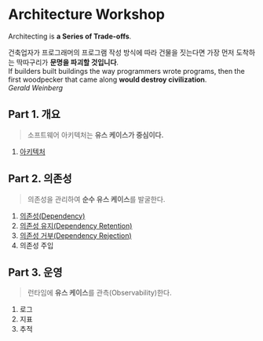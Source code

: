 # Architecture Workshop
Architecting is **a Series of Trade-offs**.

건축업자가 프로그래머의 프로그램 작성 방식에 따라 건물을 짓는다면 가장 먼저 도착하는 딱따구리가 **문명을 파괴할 것입니다**.  
If builders built buildings the way programmers wrote programs, then the first woodpecker that came along **would destroy civilization**.  
_Gerald Weinberg_

## Part 1. 개요
> 소프트웨어 아키텍처는 **유스 케이스가 중심이다.**
1. [아키텍처](./Part01.Overview/README.md)

## Part 2. 의존성
> 의존성을 관리하여 **순수 유스 케이스**를 발굴한다.
1. [의존성(Dependency)](./Part02.Dependency/Ch01.Dependency/README.md)
1. [의존성 유지(Dependency Retention)](./Part02.Dependency/Ch02.DependencyRetention/README.md)
1. [의존성 거부(Dependency Rejection)](./Part02.Dependency/Ch03.DependencyRejection/README.md)
1. 의존성 주입

## Part 3. 운영
> 런타임에 **유스 케이스**를 관측(Observability)한다.
1. 로그
1. 지표
1. 추적
